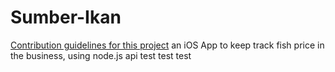 # Sumber-Ikan
[Contribution guidelines for this project](readme-ch.md)
an iOS App to keep track fish price in the business, using node.js api
 test test test
